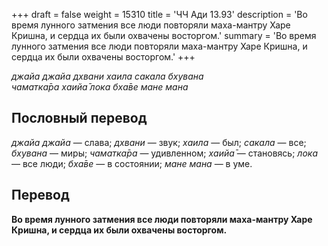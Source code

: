 +++
draft = false
weight = 15310
title = 'ЧЧ Ади 13.93'
description = 'Во время лунного затмения все люди повторяли маха-мантру Харе Кришна, и сердца их были охвачены восторгом.'
summary = 'Во время лунного затмения все люди повторяли маха-мантру Харе Кришна, и сердца их были охвачены восторгом.'
+++

_джайа джайа дхвани хаила сакала бхувана  
чаматка̄ра хаийа̄ лока бха̄ве мане мана_

## Пословный перевод

_джайа_ _джайа_ — слава; _дхвани_ — звук; _хаила_ — был; _сакала_ — все; _бхувана_ — миры; _чаматка̄ра_ — удивленном; _хаийа̄_ — становясь; _лока_ — все люди; _бха̄ве_ — в состоянии; _мане_ _мана_ — в уме.

## Перевод

**Во время лунного затмения все люди повторяли маха-мантру Харе Кришна, и сердца их были охвачены восторгом.**
